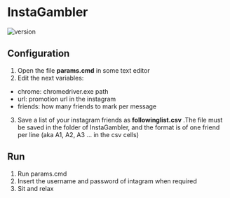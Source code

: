 # InstaGambler 
![version](https://img.shields.io/badge/version-1.0-blue)

## Configuration
1. Open the file <strong>params.cmd</strong> in some text editor
2. Edit the next variables:
- chrome: chromedriver.exe path
- url: promotion url in the instagram
- friends: how many friends to mark per message
3. Save a list of your instagram friends as <strong>followinglist.csv</strong> .The file must be saved in the folder of InstaGambler, and the format is of one friend per line (aka A1, A2, A3 ... in the csv cells)

## Run
1. Run params.cmd
2. Insert the username and password of intagram when required
3. Sit and relax
